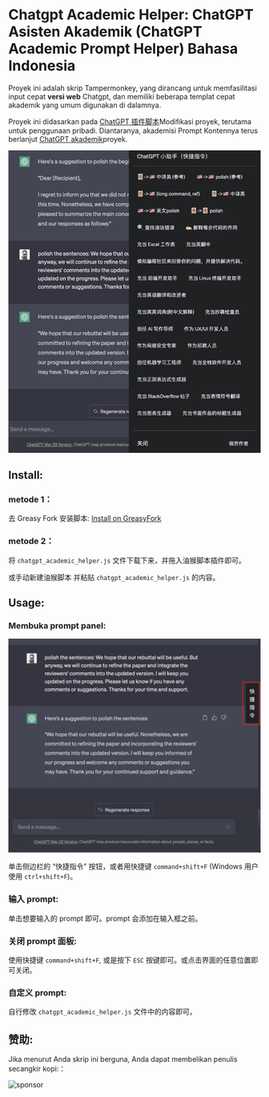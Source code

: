 # Chatgpt Academic Helper: ChatGPT Asisten Akademik (ChatGPT Academic Prompt Helper) Bahasa Indonesia

Proyek ini adalah skrip Tampermonkey, yang dirancang untuk memfasilitasi input cepat **versi web** Chatgpt, dan memiliki beberapa templat cepat akademik yang umum digunakan di dalamnya.

Proyek ini didasarkan pada [ChatGPT 插件脚本](https://github.com/winchesHe/chatGPT-prompt-scripts)Modifikasi proyek, terutama untuk penggunaan pribadi. Diantaranya, akademisi Prompt Kontennya terus berlanjut [ChatGPT akademik](https://github.com/binary-husky/chatgpt_academic)proyek.

![功能界面展示](figs/fig2.png)

<!-- <img src=figs/fig2.png alt="功能界面展示" width="500"> -->

## Install:

### metode 1：

去 Greasy Fork 安装脚本: [Install on GreasyFork](https://greasyfork.org/zh-CN/scripts/464480-chatgpt-academic-prompt-helper)

### metode 2：

将 `chatgpt_academic_helper.js` 文件下载下来，并拖入油猴脚本插件即可。

或手动新建油猴脚本 并粘贴 `chatgpt_academic_helper.js` 的内容。

## Usage:

### Membuka prompt panel:

![功能界面展示](figs/fig1.png)

<!-- <img src=figs/fig1.png alt="快捷指令按钮位置" width="500"> -->

单击侧边栏的 “快捷指令” 按钮，或者用快捷键 `command+shift+F` (Windows 用户使用 `ctrl+shift+F`)。

### 输入 prompt:

单击想要输入的 prompt 即可。prompt 会添加在输入框之前。

### 关闭 prompt 面板:

使用快捷键 `command+shift+F`, 或是按下 `ESC` 按键即可。或点击界面的任意位置即可关闭。

### 自定义 prompt:

自行修改 `chatgpt_academic_helper.js` 文件中的内容即可。

## 赞助:

Jika menurut Anda skrip ini berguna, Anda dapat membelikan penulis secangkir kopi:：

![sponsor](figs/pic_receive.jpg)
